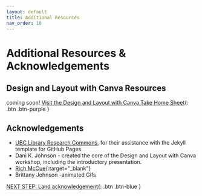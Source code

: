 ```yaml
---
layout: default
title: Additional Resources
nav_order: 10
---
```

# Additional Resources & Acknowledgements

## Design and Layout with Canva Resources
coming soon!
[Visit the Design and Layout with Canva Take Home Sheet](canva-take-home-sheet.html){: .btn .btn-purple }

## Acknowledgements

- [UBC Library Research Commons](https://github.com/ubc-library-rc/), for their assistance with the Jekyll template for GitHub Pages.
- Dani K. Johnson - created the core of the Design and Layout with Canva workshop, including the introductory presentation.
- [Rich McCue](https://richmccue.com/){:target="_blank"}
- Brittany Johnson -animated Gifs 

[NEXT STEP: Land acknowledgement](land-acknowledgement.html){: .btn .btn-blue }

